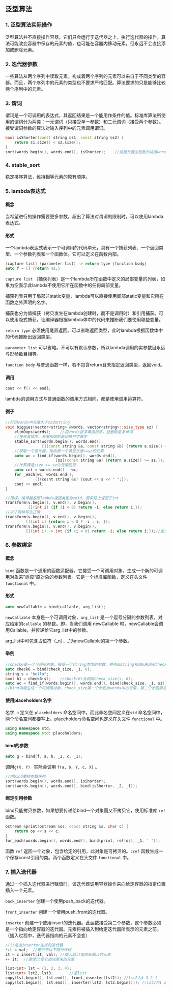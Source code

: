 ## 泛型算法

### 1. 泛型算法实际操作

泛型算法并不直接操作容器，它们只会运行于迭代器之上，执行迭代器的操作。算法可能改变容器中保存的元素的值，也可能在容器内移动元素，但永远不会直接添加或删除元素。

### 2. 迭代器参数

一些算法从两个序列中读取元素。构成着两个序列的元素可以来自于不同类型的容器。而且，两个序列中的元素的类型也不要求严格匹配。算法要求的只是能够比较两个序列中的元素。

### 3. 谓词

谓词是一个可调用的表达式，其返回结果是一个能用作条件的值。标准库算法所使用的谓词分为两类：一元谓词（只接受单一参数）和二元谓词（接受两个参数）。接受谓词参数的算法对输入序列中的元素调用谓词。

```c++
bool isShorter(const string &s1, const string &s2) {
    return s1.size() < s2.size();
}
sort(words.begin(), words.end(), isShorter);	//按照长度由短到长排序words
```

### 4. stable_sort

稳定排序算法，维持相等元素的原有顺序。

### 5. lambda表达式

#### 概念

当希望进行的操作需要更多参数，超出了算法对谓词的限制时，可以使用lambda表达式。

#### 形式

一个lambda表达式表示一个可调用的代码单元，具有一个捕获列表、一个返回类型、一个参数列表和一个函数体。它可以定义在函数内部。

```c++
[capture list] (parameter list) -> return type {function body}
auto f = [] {return 42;}
```

`capture list` （捕获列表）是一个lambda所在函数中定义的局部变量的列表，如果为空表示此lambda不使用它所在函数中的任何局部变量。

捕获列表只用于局部非static变量，lambda可以直接使用局部static变量和它所在函数之外声明的名字。

捕获也分为值捕获（拷贝发生在lambda创建时，而不是调用时）和引用捕获。可以使用隐式捕获，让编译器根据lambda体中的代码来推断我们要使用哪些变量。

`return type` 必须使用尾置返回。可以省略返回类型，此时lambda根据函数体中的代码推断出返回类型。

`parameter list` 可以省略。不可以有默认参数，所以lambda调用的实参数目永远与形参数目相等。

`function body` 与普通函数一样，若不包含return且未指定返回类型，返回void。

#### 调用

```c++
cout << f() << endl;	
```

lambda的调用方式与普通函数的调用方式相同，都是使用调用运算符。

#### 例子

```c++
//打印words中长度大于sz的string
void biggies(vector<string> &words, vector<string>::size_type sz) {
    elimDups(words);	//将words按字典序排序，且删除重复单词
    //按长度排序，长度相同的单词维持字典序
    stable_sort(words.begin(), words.end(), 
                [](const string &a, const string &b) {return a.size() < b.size();});
    //获取一个迭代器，指向第一个满足长度>=sz的元素
    auto wc = find_if(words.begin(), words.end(), 
                      [sz](const string &a) {return a.size() >= sz;});
    //计算满足size >= sz的元素数目
    auto cnt = words.end() - wc;
    for _each(wc, words.end(),
             [](cosnt string &s) {cout << s << " ";});
    cout << endl;
}

//错误，编译器推断lambda返回类型为void，而实际上返回了int
transform(v.begin(), v.end(), v.begin(), 
          [](int i) {if (i < 0) return -i; else return i;});	
//以下两种写法正确
transform(v.begin(), v.end(), v.begin(),
         [](int i) {return i < 0 ? -i : i; });
transform(v.begin(), v.end(), v.begin(),
         [](int i) -> int {if (i < 0) return -i; else return i;});//定义尾置返回类型
```

### 6. 参数绑定

#### 概念

`bind` 函数是一个通用的函数适配器，它接受一个可调用对象，生成一个新的可调用对象来”适应“原对象的参数列表。它是一个标准库函数，定义在头文件`functional` 中。

#### 形式

```c++
auto newCallable = bind(callable, arg_list);
```

`newCallable` 本身是一个可调用对象，`arg_list` 是一个逗号分隔的参数列表，对应给定的`callable` 的参数。即，当我们调用 newCallable 时，newCallable会调用Callable，并传递给它arg_list中的参数。

arg_list中可包含占位符（_n），\_1为newCallable的第一个参数。

#### 举例

```c++
//check6是一个可调用对象，接受一个string类型的参数，并用此string和值6来调用check_size
auto check6 = bind(check_size, _1, 6);
string s = "hello";		
bool b1 = check6(s);	//check(6)会调用check_size(s, 6);
auto wc = find_if(words.begin(), words.end(), bind(check_size, _1, sz));
//bind调用生成一个可调用对象，check_size第一个参数为words中的元素，第二个参数绑定到sz的值
```

#### 使用placeholders名字

名字`_n` 定义在 `placeholders` 命名空间中，而此命名空间定义在`std` 命名空间中，两个命名空间都要写上。placeholders命名空间也定义在头文件 `functional` 中。

```c++
using namespace std;
using namespace std::placeholders;
```

#### bind的参数

```c++
auto g = bind(f, a, b, _2, c, _1);
```

调用`g(X, Y) ` 实际会调用 `f(a, b, Y, c, X)` 。

```c++
//用bind重排参数序列
sort(words.begin(), words.end(), isShorter);
sort(words.begin(), words.end(), bind(isShorter, _2, _1));
```

#### 绑定引用参数

bind只能拷贝参数，如果想要传递给bind一个对象而又不拷贝它，使用标准库 `ref` 函数。

```c++
ostream &print(ostream &os, const string &s, char c) {
    return os << s << c;
}
for_each(words.begin(), words.end(), bind(print, ref(os), _1, ' '));
```

函数 `ref` 返回一个对象，包含给定的引用，此对象是可拷贝的。`cref` 函数生成一个保存const引用的类。两个函数定义在头文件 `functional` 中。

### 7. 插入迭代器

通过一个插入迭代器进行赋值时，该迭代器调用容器操作来向给定容器的指定位置插入一个元素。

`back_inserter` 创建一个使用push_back的迭代器。

`front_inserter` 创建一个使用push_front的迭代器。

`inserter` 创建一个使用insert的迭代器。此函数接受第二个参数，这个参数必须是一个指向给定容器的迭代器。元素将被插入到给定迭代器所表示的元素之前。（插入过程中，迭代器指向的元素不会变）

```c++
//it是由inserter生成的迭代器
*it = val;	//等价于以下两行代码
it = c.insert(it, val);	//插入后it指向新插入的元素
++ it;	//递增it使它指向原来的元素
```

```c++
list<int> lst = {1, 2, 3, 4};
list<int> lst2, lst3;		//空list
copy(lst.begin(), lst.end(), front_inserter(lst2));	//lst2为4 3 2 1
copy(lst.begin(), lst.end(), inserter(lst3, lst3.begin()));	//lst3为1 2 3 4
```



















































 

